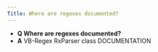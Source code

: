 ```yaml
---
Title: Where are regexes documented?
---
```


- **Q Where are regexes documented?**
- **A** VB-Regex RxParser class DOCUMENTATION

